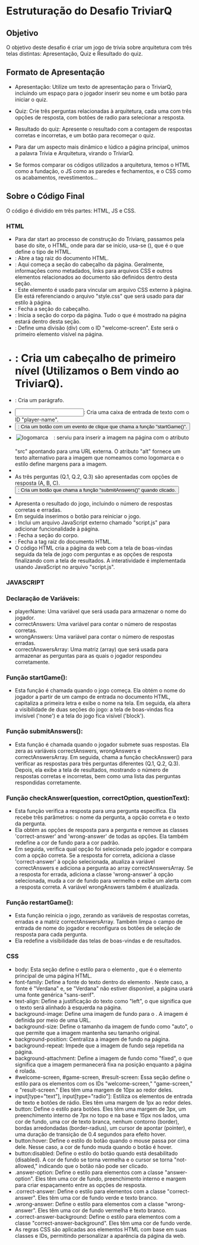 # Estruturação do Desafio TriviarQ

## Objetivo

O objetivo deste desafio é criar um jogo de trivia sobre arquitetura com três telas distintas: Apresentação, Quiz e Resultado do quiz.

## Formato de Apresentação

- Apresentação: Utilize um texto de apresentação para o TriviarQ, incluindo um espaço para o jogador inserir seu nome e um botão para iniciar o quiz.
- Quiz: Crie três perguntas relacionadas à arquitetura, cada uma com três opções de resposta, com botões de radio para selecionar a resposta.
- Resultado do quiz: Apresente o resultado com a contagem de respostas corretas e incorretas, e um botão para recomeçar o quiz.

- Para dar um aspecto mais dinâmico e lúdico a página principal, unimos a palavra Trívia e Arquitetura, virando o TríviarQ.

- Se formos comparar os códigos utilizados a arquitetura, temos o HTML como a fundação, o JS como as paredes e fechamentos, e o CSS como os acabamentos, revestimentos...

## Sobre o Código Final

O código é dividido em três partes: HTML, JS e CSS.


### HTML

- Para dar start ao processo de construção do Triviarq, passamos pela base do site, o HTML, onde para dar se início, usa-se (<!DOCTYPE html>), que é o que define o tipo de HTML.
- <html>: Abre a tag raiz do documento HTML.
- <head>: Aqui começa a seção do cabeçalho da página. Geralmente, informações como metadados, links para arquivos CSS e outros elementos relacionados ao documento são definidos dentro desta seção.
- <link rel="stylesheet" type="text/css" href="style.css">: Este elemento <link> é usado para vincular um arquivo CSS externo à página. Ele está referenciando o arquivo "style.css" que será usado para dar estilo à página.
- </head>: Fecha a seção do cabeçalho.
- <body>: Inicia a seção do corpo da página. Tudo o que é mostrado na página estará dentro desta seção.
- <div id="welcome-screen">: Define uma divisão (div) com o ID "welcome-screen". Este será o primeiro elemento visível na página.
- <h1>: Cria um cabeçalho de primeiro nível (Utilizamos o Bem vindo ao TriviarQ).
- <p>: Cria um parágrafo.
- <input type="text" id="player-name">: Cria uma caixa de entrada de texto com o ID "player-name".
- <button onclick="startGame()">: Cria um botão com um evento de clique que chama a função "startGame()".
- <img src="https://cdn.glitch.global/403ed8f8-ef31-4aad-8db1-1f27583a5bb5/teste.png?v=1697500454518" alt="logomarca" style="margin-top: 10px; margin-bottom: 20px; margin-left: 3px; margin-right: 15px;">: serviu para inserir a imagem na página com o atributo "src" apontando para uma URL externa. O atributo "alt" fornece um texto alternativo para a imagem que nomeamos como logomarca e o estilo define margens para a imagem.
- <div id="game-screen" style="display: none;">: Define uma segunda divisão com o ID "game-screen". Ela é inicialmente oculta (display: none).
- As três perguntas (Q.1, Q.2, Q.3) são apresentadas com opções de resposta (A, B, C). <button onclick="submitAnswers()">: Cria um botão que chama a função "submitAnswers()" quando clicado.
- <div id="result-screen" style="display: none;">: Define uma terceira divisão com o ID "result-screen". Ela também é inicialmente oculta.
- Apresenta o resultado do jogo, incluindo o número de respostas corretas e erradas.
- Em seguida inserimos o botão para reiniciar o jogo.
- <script src="script.js"></script>: Inclui um arquivo JavaScript externo chamado "script.js" para adicionar funcionalidade à página.
- </body>: Fecha a seção do corpo.
- </html>: Fecha a tag raiz do documento HTML.
- O código HTML cria a página da web com a tela de boas-vindas seguida da tela de jogo com perguntas e as opções de resposta finalizando com a tela de resultados. A interatividade é implementada usando JavaScript no arquivo "script.js".

  
### JAVASCRIPT

### Declaração de Variáveis:

- playerName: Uma variável que será usada para armazenar o nome do jogador.
- correctAnswers: Uma variável para contar o número de respostas corretas.
- wrongAnswers: Uma variável para contar o número de respostas erradas.
- correctAnswersArray: Uma matriz (array) que será usada para armazenar as perguntas para as quais o jogador respondeu corretamente.

### Função startGame():

- Esta função é chamada quando o jogo começa. Ela obtém o nome do jogador a partir de um campo de entrada no documento HTML, capitaliza a primeira letra e exibe o nome na tela. Em seguida, ela altera a visibilidade de duas seções do jogo: a tela de boas-vindas fica invisível ('none') e a tela do jogo fica visível ('block').

### Função submitAnswers():

- Esta função é chamada quando o jogador submete suas respostas. Ela zera as variáveis correctAnswers, wrongAnswers e correctAnswersArray. Em seguida, chama a função checkAnswer() para verificar as respostas para três perguntas diferentes (Q.1, Q.2, Q.3). Depois, ela exibe a tela de resultados, mostrando o número de respostas corretas e incorretas, bem como uma lista das perguntas respondidas corretamente.

### Função checkAnswer(question, correctOption, questionText):

- Esta função verifica a resposta para uma pergunta específica. Ela recebe três parâmetros: o nome da pergunta, a opção correta e o texto da pergunta.
- Ela obtém as opções de resposta para a pergunta e remove as classes 'correct-answer' and 'wrong-answer' de todas as opções. Ela também redefine a cor de fundo para a cor padrão.
- Em seguida, verifica qual opção foi selecionada pelo jogador e compara com a opção correta. Se a resposta for correta, adiciona a classe 'correct-answer' à opção selecionada, atualiza a variável correctAnswers e adiciona a pergunta ao array correctAnswersArray. Se a resposta for errada, adiciona a classe 'wrong-answer' à opção selecionada, muda a cor de fundo para vermelho e exibe um alerta com a resposta correta. A variável wrongAnswers também é atualizada.

### Função restartGame():

- Esta função reinicia o jogo, zerando as variáveis de respostas corretas, erradas e a matriz correctAnswersArray. Também limpa o campo de entrada de nome do jogador e reconfigura os botões de seleção de resposta para cada pergunta.
- Ela redefine a visibilidade das telas de boas-vindas e de resultados.


### CSS
- body: Esta seção define o estilo para o elemento <body>, que é o elemento principal de uma página HTML.
- font-family: Define a fonte do texto dentro do elemento <body>. Neste caso, a fonte é "Verdana" e, se "Verdana" não estiver disponível, a página usará uma fonte genérica "sans-serif".
- text-align: Define a justificação do texto como "left", o que significa que o texto será alinhado à esquerda na página.
- background-image: Define uma imagem de fundo para o <body>. A imagem é definida por meio de uma URL.
- background-size: Define o tamanho da imagem de fundo como "auto", o que permite que a imagem mantenha seu tamanho original.
- background-position: Centraliza a imagem de fundo na página.
- background-repeat: Impede que a imagem de fundo seja repetida na página.
- background-attachment: Define a imagem de fundo como "fixed", o que significa que a imagem permanecerá fixa na posição enquanto a página é rolada.
- #welcome-screen, #game-screen, #result-screen: Essa seção define o estilo para os elementos com os IDs "welcome-screen," "game-screen," e "result-screen." Eles têm uma margem de 10px ao redor deles.
- input[type="text"], input[type="radio"]: Estiliza os elementos de entrada de texto e botões de rádio. Eles têm uma margem de 1px ao redor deles.
- button: Define o estilo para botões. Eles têm uma margem de 3px, um preenchimento interno de 7px no topo e na base e 15px nos lados, uma cor de fundo, uma cor de texto branca, nenhum contorno (border), bordas arredondadas (border-radius), um cursor de apontar (pointer), e uma duração de transição de 0.4 segundos para efeito hover.
- button:hover: Define o estilo do botão quando o mouse passa por cima dele. Nesse caso, a cor de fundo muda quando o botão é hover.
- button:disabled: Define o estilo do botão quando está desabilitado (disabled). A cor de fundo se torna vermelha e o cursor se torna "not-allowed," indicando que o botão não pode ser clicado.
- .answer-option: Define o estilo para elementos com a classe "answer-option". Eles têm uma cor de fundo, preenchimento interno e margem para criar espaçamento entre as opções de resposta.
- .correct-answer: Define o estilo para elementos com a classe "correct-answer". Eles têm uma cor de fundo verde e texto branco.
- .wrong-answer: Define o estilo para elementos com a classe "wrong-answer". Eles têm uma cor de fundo vermelha e texto branco.
- .correct-answer-background: Define o estilo para elementos com a classe "correct-answer-background". Eles têm uma cor de fundo verde.
- As regras CSS são aplicadas aos elementos HTML com base em suas classes e IDs, permitindo personalizar a aparência da página da web.

